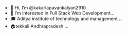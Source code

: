 - 👋 Hi, I’m @kakarlapavankalyan2910
- 👀 I’m interested in Full Stack Web Development...
- 🎓 Aditya institute of technology and management ...
-  🏠tekkali Andhrapradesh ...
  

<!---
kakarlapavankalyan2910/kakarlapavankalyan2910 is a ✨ special ✨ repository because its `README.md` (this file) appears on your GitHub profile.
You can click the Preview link to take a look at your changes.
--->
